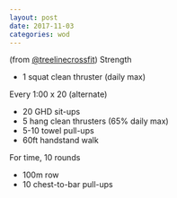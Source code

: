 ```yaml
---
layout: post
date: 2017-11-03
categories: wod
---
```


<!--
**Chris - <span></span>**
-->

(from [@treelinecrossfit](http://www.treelinecrossfit.com)) Strength
- 1 squat clean thruster (daily max)

Every 1:00 x 20 (alternate)
- 20 GHD sit-ups
- 5 hang clean thrusters (65% daily max)
- 5-10 towel pull-ups
- 60ft handstand walk

For time, 10 rounds
- 100m row
- 10 chest-to-bar pull-ups
